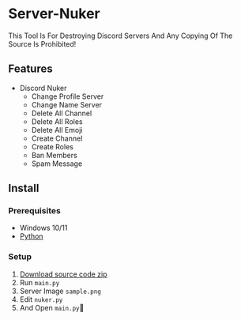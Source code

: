 # Server-Nuker
This Tool Is For Destroying Discord Servers And Any Copying Of The Source Is Prohibited!

## Features
-   Discord Nuker
    -   Change Profile Server
    -   Change Name Server
    -   Delete All Channel
    -   Delete All Roles
    -   Delete All Emoji
    -   Create Channel
    -   Create Roles
    -   Ban Members
    -   Spam Message
    
## Install

### Prerequisites

-   Windows 10/11
-   [Python](https://www.python.org/downloads/release/python-3109/)
### Setup

1. [Download source code zip](https://github.com/egkc7/Server-Nuker)
2. Run `main.py`
3. Server Image `sample.png`
4. Edit `nuker.py`
5. And Open `main.py`🎉
